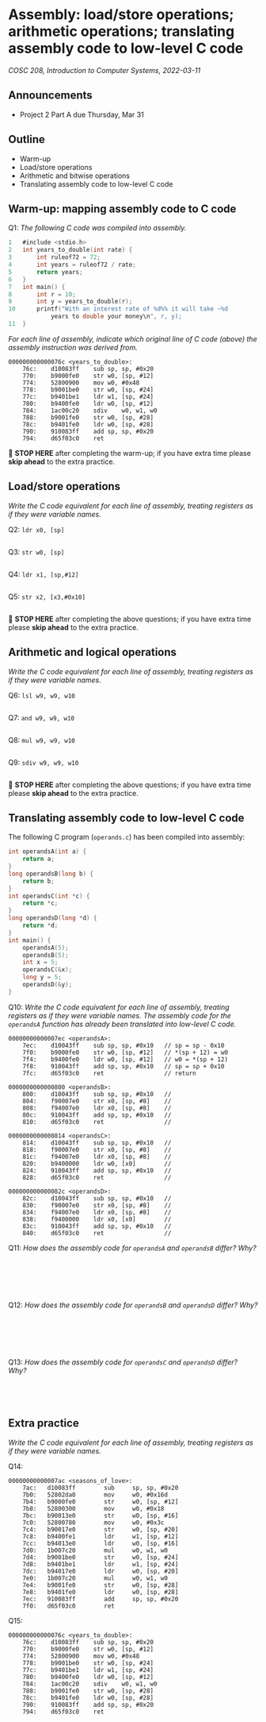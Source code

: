 # Assembly: load/store operations; arithmetic operations; translating assembly code to low-level C code
_COSC 208, Introduction to Computer Systems, 2022-03-11_

## Announcements
* Project 2 Part A due Thursday, Mar 31 

## Outline
* Warm-up
* Load/store operations 
* Arithmetic and bitwise operations
* Translating assembly code to low-level C code

## Warm-up: mapping assembly code to C code
Q1: _The following C code was compiled into assembly._
```C
1   #include <stdio.h>
2   int years_to_double(int rate) {
3       int ruleof72 = 72;
4       int years = ruleof72 / rate;
5       return years;
6   }
7   int main() {
8       int r = 10;
9       int y = years_to_double(r);
10      printf("With an interest rate of %d%% it will take ~%d 
            years to double your money\n", r, y);
11  }
```
_For each line of assembly, indicate which original line of C code (above) the assembly instruction was derived from._
```
000000000000076c <years_to_double>:
    76c:	d10083ff 	sub	sp, sp, #0x20
    770:	b9000fe0 	str	w0, [sp, #12]
    774:	52800900 	mov	w0, #0x48
    778:	b9001be0 	str	w0, [sp, #24]
    77c:	b9401be1 	ldr	w1, [sp, #24]
    780:	b9400fe0 	ldr	w0, [sp, #12]
    784:	1ac00c20 	sdiv	w0, w1, w0
    788:	b9001fe0 	str	w0, [sp, #28]
    78c:	b9401fe0 	ldr	w0, [sp, #28]
    790:	910083ff 	add	sp, sp, #0x20
    794:	d65f03c0 	ret
```

🛑 **STOP HERE** after completing the warm-up; if you have extra time please **skip ahead** to the extra practice.

## Load/store operations
 _Write the C code equivalent for each line of assembly, treating registers as if they were variable names._

Q2: `ldr x0, [sp]`
```C


```

Q3: `str w0, [sp]`
```C


```

Q4: `ldr x1, [sp,#12]`
```C


```

Q5: `str x2, [x3,#0x10]`
```C


```

🛑 **STOP HERE** after completing the above questions; if you have extra time please **skip ahead** to the extra practice.

## Arithmetic and logical operations
_Write the C code equivalent for each line of assembly, treating registers as if they were variable names._

Q6: `lsl w9, w9, w10`
```C


```

Q7: `and w9, w9, w10`
```C


```

Q8: `mul w9, w9, w10`
```C


```

Q9: `sdiv w9, w9, w10`
```C


```

🛑 **STOP HERE** after completing the above questions; if you have extra time please **skip ahead** to the extra practice.

## Translating assembly code to low-level C code
The following C program (`operands.c`) has been compiled into assembly:
```C
int operandsA(int a) {
    return a;
}
long operandsB(long b) {
    return b;
}
int operandsC(int *c) {
    return *c;
}
long operandsD(long *d) {
    return *d;
}
int main() {
    operandsA(5);
    operandsB(5);
    int x = 5;
    operandsC(&x);
    long y = 5;
    operandsD(&y);
}
```

Q10: _Write the C code equivalent for each line of assembly, treating registers as if they were variable names. The assembly code for the `operandsA` function has already been translated into low-level C code._
```
00000000000007ec <operandsA>:
    7ec:	d10043ff 	sub	sp, sp, #0x10   // sp = sp - 0x10
    7f0:	b9000fe0 	str	w0, [sp, #12]   // *(sp + 12) = w0
    7f4:	b9400fe0 	ldr	w0, [sp, #12]   // w0 = *(sp + 12)
    7f8:	910043ff 	add	sp, sp, #0x10   // sp = sp + 0x10
    7fc:	d65f03c0 	ret	                // return

0000000000000800 <operandsB>:
    800:	d10043ff 	sub	sp, sp, #0x10   //
    804:	f90007e0 	str	x0, [sp, #8]    //
    808:	f94007e0 	ldr	x0, [sp, #8]    //
    80c:	910043ff 	add	sp, sp, #0x10   //
    810:	d65f03c0 	ret	                //

0000000000000814 <operandsC>:
    814:	d10043ff 	sub	sp, sp, #0x10   //
    818:	f90007e0 	str	x0, [sp, #8]    //
    81c:	f94007e0 	ldr	x0, [sp, #8]    //
    820:	b9400000 	ldr	w0, [x0]        //
    824:	910043ff 	add	sp, sp, #0x10   //
    828:	d65f03c0 	ret	                //

000000000000082c <operandsD>:
    82c:	d10043ff 	sub	sp, sp, #0x10   //
    830:	f90007e0 	str	x0, [sp, #8]    //
    834:	f94007e0 	ldr	x0, [sp, #8]    //
    838:	f9400000 	ldr	x0, [x0]        //
    83c:	910043ff 	add	sp, sp, #0x10   //
    840:	d65f03c0 	ret	                //
```

Q11: _How does the assembly code for `operandsA` and `operandsB` differ? Why?_
```






```

Q12: _How does the assembly code for `operandsB` and `operandsD` differ? Why?_
```






```

Q13: _How does the assembly code for `operandsC` and `operandsD` differ? Why?_
```




```

## Extra practice
_Write the C code equivalent for each line of assembly, treating registers as if they were variable names._

Q14: 
```
00000000000007ac <seasons_of_love>:
    7ac:   d10083ff        sub     sp, sp, #0x20
    7b0:   52802da0        mov     w0, #0x16d  
    7b4:   b9000fe0        str     w0, [sp, #12]
    7b8:   52800300        mov     w0, #0x18   
    7bc:   b90013e0        str     w0, [sp, #16]
    7c0:   52800780        mov     w0, #0x3c   
    7c4:   b90017e0        str     w0, [sp, #20]
    7c8:   b9400fe1        ldr     w1, [sp, #12]
    7cc:   b94013e0        ldr     w0, [sp, #16]
    7d0:   1b007c20        mul     w0, w1, w0
    7d4:   b9001be0        str     w0, [sp, #24]
    7d8:   b9401be1        ldr     w1, [sp, #24]
    7dc:   b94017e0        ldr     w0, [sp, #20]
    7e0:   1b007c20        mul     w0, w1, w0
    7e4:   b9001fe0        str     w0, [sp, #28]
    7e8:   b9401fe0        ldr     w0, [sp, #28]
    7ec:   910083ff        add     sp, sp, #0x20
    7f0:   d65f03c0        ret
```

Q15: 
```
000000000000076c <years_to_double>:
    76c:	d10083ff 	sub	sp, sp, #0x20
    770:	b9000fe0 	str	w0, [sp, #12]
    774:	52800900 	mov	w0, #0x48
    778:	b9001be0 	str	w0, [sp, #24]
    77c:	b9401be1 	ldr	w1, [sp, #24]
    780:	b9400fe0 	ldr	w0, [sp, #12]
    784:	1ac00c20 	sdiv	w0, w1, w0
    788:	b9001fe0 	str	w0, [sp, #28]
    78c:	b9401fe0 	ldr	w0, [sp, #28]
    790:	910083ff 	add	sp, sp, #0x20
    794:	d65f03c0 	ret
```

<!--
## Warm-up
Q0: _Write the C code equivalent for each line of assembly, treating registers as if they were variable names._
```
000000000000083c <deref>:
        83c:   d10083ff        sub     sp, sp, #0x20    //
        840:   f90007e0        str     x0, [sp, #8]     //
        844:   f94007e0        ldr     x0, [sp, #8]     //
        848:   f9400000        ldr     x0, [x0]         //
        84c:   f9000fe0        str     x0, [sp, #24]    //
        850:   f9400fe0        ldr     x0, [sp, #24]    //
        854:   910083ff        add     sp, sp, #0x20    //
        858:   d65f03c0        ret                      //
```

Q1: _Write the C code equivalent for each line of assembly, treating registers as if they were variable names. For example, the C code equivalent for `sub sp, sp, #0x20` is `sp = sp - 0x20`._
```
00000000000007ec <sum>:
    7ec:	d10083ff 	sub	sp, sp, #0x20   // 
    7f0:	b9000fe0 	str	w0, [sp, #12]   //
    7f4:	f90003e1 	str	x1, [sp]        // 
    7f8:	f94003e0 	ldr	x0, [sp]        // 
    7fc:	b9400000 	ldr	w0, [x0]        // 
    800:	b9001be0 	str	w0, [sp, #24]   // 
    804:	b9400fe1 	ldr	w1, [sp, #12]   // 
    808:	b9401be0 	ldr	w0, [sp, #24]   // 
    80c:	0b000020 	add	w0, w1, w0      // 
    810:	b9001fe0 	str	w0, [sp, #28]   // 
    814:	b9401fe0 	ldr	w0, [sp, #28]   // 
    818:	910083ff 	add	sp, sp, #0x20   // 
    81c:	d65f03c0 	ret	                // 
```
🛑 **STOP HERE** after completing the warm-up; if you have extra time take a few deep breaths to help reduce stress.

<div style="page-break-after: always;"></div>

## Tracing assembly code
C code
```C
1  int sum(int a, int *b) {
2     int c = *b;
3     int d = a + c;
4     return d;
5  }
```

Assembly code
```
00000000000007ec <sum>:
    7ec:	d10083ff 	sub	sp, sp, #0x20   // 
    7f0:	b9000fe0 	str	w0, [sp, #12]   // 
    7f4:	f90003e1 	str	x1, [sp]        // 
    7f8:	f94003e0 	ldr	x0, [sp]        // 
    7fc:	b9400000 	ldr	w0, [x0]        // 
    800:	b9001be0 	str	w0, [sp, #24]   // 
    804:	b9400fe1 	ldr	w1, [sp, #12]   // 
    808:	b9401be0 	ldr	w0, [sp, #24]   // 
    80c:	0b000020 	add	w0, w1, w0      // 
    810:	b9001fe0 	str	w0, [sp, #28]   // 
    814:	b9401fe0 	ldr	w0, [sp, #28]   //
    818:	910083ff 	add	sp, sp, #0x20   // 
    81c:	d65f03c0 	ret	                // 
```

<div style="page-break-after: always;"></div>


## Practice tracing assembly code
Q6: _The following is the assembly code for a C function with the following prototype: `int seasons_of_love()`. Write the C code equivalent for each line of assembly, treating registers as if they were variable names._
```
0000000000400584 <seasons_of_love>:
    400584:	d10083ff 	sub	sp, sp, #0x20   //
    400588:	52802da8 	mov	w8, #0x16d      //
    40058c:	52800309 	mov	w9, #0x18       //
    400590:	5280078a 	mov	w10, #0x3c      //
    400594:	b9001fe8 	str	w8, [sp, #28]   //
    400598:	b9001be9 	str	w9, [sp, #24]   //
    40059c:	b90017ea 	str	w10, [sp, #20]  //
    4005a0:	b9401fe8 	ldr	w8, [sp, #28]   //
    4005a4:	b9401be9 	ldr	w9, [sp, #24]   //
    4005a8:	1b097d08 	mul	w8, w8, w9      //
    4005ac:	b90013e8 	str	w8, [sp, #16]   //
    4005b0:	b94013e8 	ldr	w8, [sp, #16]   //
    4005b4:	b94017e9 	ldr	w9, [sp, #20]   //
    4005b8:	1b097d08 	mul	w8, w8, w9      //
    4005bc:	b9000fe8 	str	w8, [sp, #12]   //
    4005c0:	b9400fe0 	ldr	w0, [sp, #12]   //
    4005c4:	910083ff 	add	sp, sp, #0x20   //
    4005c8:	d65f03c0 	ret	                //
```

Q7: _Draw the contents of the stack and registers just prior to the execution of the second-to-last instruction. Assume the initial value of `sp` is `0x7FE0`._

<div style="page-break-after: always;"></div>

Q8: _Label each line of assembly code with the line number of the line of C code from which the assembly instruction was derived._
```C
1   #include <stdio.h>
2   int seasons_of_love() {
3       int dpy = 365;
4       int hpd = 24;
5       int mph = 60;
6       int h = dpy * hpd;
7       int m = h * mph;
8       return m;
9   }
10
11  int main() {
12      int minutes = seasons_of_love();
13      printf("%d minutes\n", minutes);
14      printf("%d moments so dear\n", minutes - 600);
15      printf("%d minutes\n", minutes);
16      printf("How do you measure? Measure a year?\n");
17  }
```
```
0000000000400584 <seasons_of_love>:
    400584:	d10083ff 	sub	sp, sp, #0x20   //
    400588:	52802da8 	mov	w8, #0x16d      //
    40058c:	52800309 	mov	w9, #0x18       //
    400590:	5280078a 	mov	w10, #0x3c      //
    400594:	b9001fe8 	str	w8, [sp, #28]   //
    400598:	b9001be9 	str	w9, [sp, #24]   //
    40059c:	b90017ea 	str	w10, [sp, #20]  //
    4005a0:	b9401fe8 	ldr	w8, [sp, #28]   //
    4005a4:	b9401be9 	ldr	w9, [sp, #24]   //
    4005a8:	1b097d08 	mul	w8, w8, w9      //
    4005ac:	b90013e8 	str	w8, [sp, #16]   //
    4005b0:	b94013e8 	ldr	w8, [sp, #16]   //
    4005b4:	b94017e9 	ldr	w9, [sp, #20]   //
    4005b8:	1b097d08 	mul	w8, w8, w9      //
    4005bc:	b9000fe8 	str	w8, [sp, #12]   //
    4005c0:	b9400fe0 	ldr	w0, [sp, #12]   //
    4005c4:	910083ff 	add	sp, sp, #0x20   //
    4005c8:	d65f03c0 	ret	                //
```



Q6: _Write the C code equivalent for each line of assembly, treating registers as if they were variable names._
```
000000000000083c <deref>:
        83c:   d10083ff        sub     sp, sp, #0x20    //
        840:   f90007e0        str     x0, [sp, #8]     //
        844:   f94007e0        ldr     x0, [sp, #8]     //
        848:   f9400000        ldr     x0, [x0]         //
        84c:   f9000fe0        str     x0, [sp, #24]    //
        850:   f9400fe0        ldr     x0, [sp, #24]    //
        854:   910083ff        add     sp, sp, #0x20    //
        858:   d65f03c0        ret                      //
```
-->